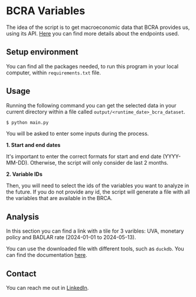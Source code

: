 # BCRA Variables

The idea of the script is to get macroeconomic data that BCRA provides us, using its API.
[Here](https://www.bcra.gob.ar/Catalogo/apis.asp?fileName=principales-variables-v1) you can find more details about the endpoints used.

## Setup environment

You can find all the packages needed, to run this program in your local computer, within `requirements.txt` file.

## Usage

Running the following command you can get the selected data in your current directory within a file called `output/<runtime_date>_bcra_dataset`.

```bash
$ python main.py
```

You will be asked to enter some inputs during the process.

**1. Start and end dates**

It's important to enter the correct formats for start and end date (YYYY-MM-DD).
Otherwise, the script will only consider de last 2 months.

**2. Variable IDs**

Then, you will need to select the ids of the variables you want to analyze in the future.
If you do not provide any id, the script will generate a file with all the variables that are available in the BRCA.

## Analysis

In this section you can find a link with a tile for 3 varibles: UVA, monetary policy and BADLAR rate (2024-01-01 to 2024-05-13).

You can use the downloaded file with different tools, such as `duckdb`.
You can find the documentation [here](https://duckdb.org/docs/index).

## Contact

You can reach me out in [LinkedIn](https://www.linkedin.com/in/hugo-rucchetto/).

